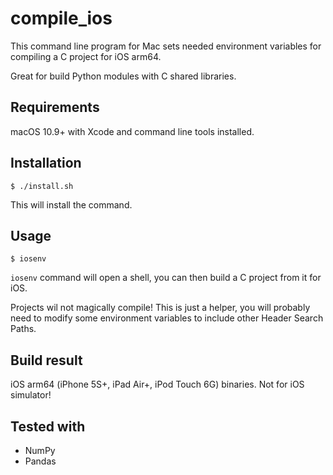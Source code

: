 # compile_ios

This command line program for Mac sets needed environment variables for compiling a C project for iOS arm64.

Great for build Python modules with C shared libraries.

## Requirements

macOS 10.9+ with Xcode and command line tools installed.

## Installation

    $ ./install.sh
    
This will install the command.

## Usage

    $ iosenv
    
`iosenv` command will open a shell, you can then build a C project from it for iOS. 

Projects wil not magically compile! This is just a helper, you will probably need to modify some environment variables to include other Header Search Paths.

## Build result

iOS arm64 (iPhone 5S+, iPad Air+, iPod Touch 6G) binaries. Not for iOS simulator!

## Tested with

- NumPy
- Pandas
